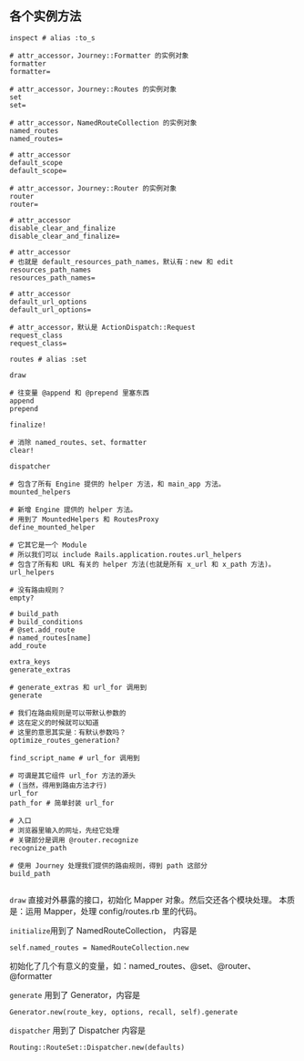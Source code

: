 ## 各个实例方法

```
inspect # alias :to_s

# attr_accessor，Journey::Formatter 的实例对象
formatter
formatter=

# attr_accessor，Journey::Routes 的实例对象
set
set=

# attr_accessor，NamedRouteCollection 的实例对象
named_routes
named_routes=

# attr_accessor
default_scope
default_scope=

# attr_accessor，Journey::Router 的实例对象
router
router=

# attr_accessor
disable_clear_and_finalize
disable_clear_and_finalize=

# attr_accessor
# 也就是 default_resources_path_names，默认有：new 和 edit
resources_path_names
resources_path_names=

# attr_accessor
default_url_options
default_url_options=

# attr_accessor，默认是 ActionDispatch::Request
request_class
request_class=

routes # alias :set

draw

# 往变量 @append 和 @prepend 里塞东西
append
prepend

finalize!

# 消除 named_routes、set、formatter
clear!

dispatcher

# 包含了所有 Engine 提供的 helper 方法，和 main_app 方法。
mounted_helpers

# 新增 Engine 提供的 helper 方法。
# 用到了 MountedHelpers 和 RoutesProxy
define_mounted_helper

# 它其它是一个 Module
# 所以我们可以 include Rails.application.routes.url_helpers
# 包含了所有和 URL 有关的 helper 方法(也就是所有 x_url 和 x_path 方法)。
url_helpers

# 没有路由规则？
empty?

# build_path
# build_conditions
# @set.add_route
# named_routes[name]
add_route

extra_keys
generate_extras

# generate_extras 和 url_for 调用到
generate

# 我们在路由规则是可以带默认参数的
# 这在定义的时候就可以知道
# 这里的意思其实是：有默认参数吗？
optimize_routes_generation?

find_script_name # url_for 调用到

# 可谓是其它组件 url_for 方法的源头
# (当然，得用到路由方法才行)
url_for
path_for # 简单封装 url_for

# 入口
# 浏览器里输入的网址，先经它处理
# 关键部分是调用 @router.recognize
recognize_path
```

```
# 使用 Journey 处理我们提供的路由规则，得到 path 这部分
build_path


```

`draw` 直接对外暴露的接口，初始化 Mapper 对象。然后交还各个模块处理。
本质是：运用 Mapper，处理 config/routes.rb 里的代码。

`initialize`用到了 NamedRouteCollection， 内容是

```
self.named_routes = NamedRouteCollection.new
```

初始化了几个有意义的变量，如：named_routes、@set、@router、@formatter

`generate` 用到了 Generator，内容是

```
Generator.new(route_key, options, recall, self).generate
```

`dispatcher` 用到了 Dispatcher 内容是

```
Routing::RouteSet::Dispatcher.new(defaults)
```

